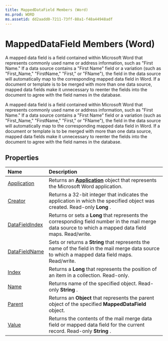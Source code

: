 ```yaml
---
title: MappedDataField Members (Word)
ms.prod: WORD
ms.assetid: dd2aadd0-7211-73ff-88a1-f48a44948adf
---
```



# MappedDataField Members (Word)
A mapped data field is a field contained within Microsoft Word that represents commonly used name or address information, such as "First Name." If a data source contains a "First Name" field or a variation (such as "First_Name," "FirstName," "First," or "FName"), the field in the data source will automatically map to the corresponding mapped data field in Word. If a document or template is to be merged with more than one data source, mapped data fields make it unnecessary to reenter the fields into the document to agree with the field names in the database.

A mapped data field is a field contained within Microsoft Word that represents commonly used name or address information, such as "First Name." If a data source contains a "First Name" field or a variation (such as "First_Name," "FirstName," "First," or "FName"), the field in the data source will automatically map to the corresponding mapped data field in Word. If a document or template is to be merged with more than one data source, mapped data fields make it unnecessary to reenter the fields into the document to agree with the field names in the database.


## Properties



|**Name**|**Description**|
|:-----|:-----|
|[Application](mappeddatafield-application-property-word.md)|Returns an  **[Application](application-object-word.md)** object that represents the Microsoft Word application.|
|[Creator](mappeddatafield-creator-property-word.md)|Returns a 32-bit integer that indicates the application in which the specified object was created. Read-only  **Long** .|
|[DataFieldIndex](mappeddatafield-datafieldindex-property-word.md)|Returns or sets a  **Long** that represents the corresponding field number in the mail merge data source to which a mapped data field maps. Read/write.|
|[DataFieldName](mappeddatafield-datafieldname-property-word.md)|Sets or returns a  **String** that represents the name of the field in the mail merge data source to which a mapped data field maps. Read/write.|
|[Index](mappeddatafield-index-property-word.md)|Returns a  **Long** that represents the position of an item in a collection. Read-only.|
|[Name](mappeddatafield-name-property-word.md)|Returns name of the specified object. Read-only  **String** .|
|[Parent](mappeddatafield-parent-property-word.md)|Returns an  **Object** that represents the parent object of the specified **MappedDataField** object.|
|[Value](mappeddatafield-value-property-word.md)|Returns the contents of the mail merge data field or mapped data field for the current record. Read-only  **String** .|

